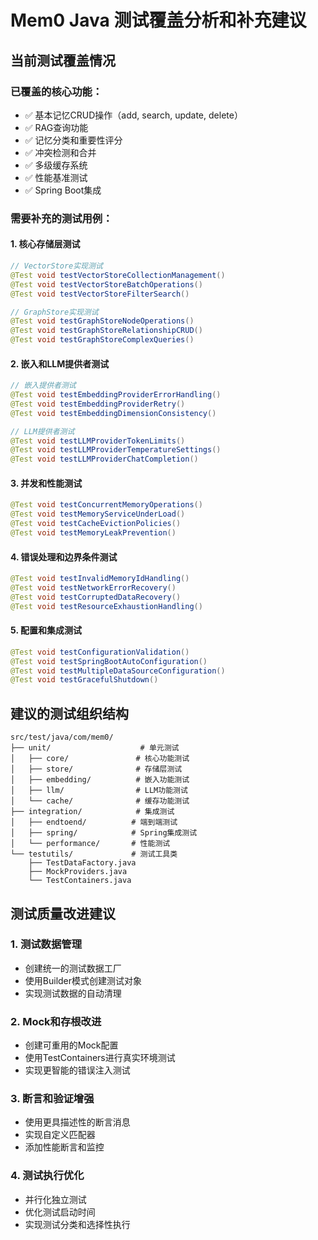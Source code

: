 # Mem0 Java 测试覆盖分析和补充建议

## 当前测试覆盖情况

### 已覆盖的核心功能：
- ✅ 基本记忆CRUD操作（add, search, update, delete）
- ✅ RAG查询功能
- ✅ 记忆分类和重要性评分
- ✅ 冲突检测和合并
- ✅ 多级缓存系统
- ✅ 性能基准测试
- ✅ Spring Boot集成

### 需要补充的测试用例：

#### 1. 核心存储层测试
```java
// VectorStore实现测试
@Test void testVectorStoreCollectionManagement()
@Test void testVectorStoreBatchOperations()  
@Test void testVectorStoreFilterSearch()

// GraphStore实现测试
@Test void testGraphStoreNodeOperations()
@Test void testGraphStoreRelationshipCRUD()
@Test void testGraphStoreComplexQueries()
```

#### 2. 嵌入和LLM提供者测试
```java
// 嵌入提供者测试
@Test void testEmbeddingProviderErrorHandling()
@Test void testEmbeddingProviderRetry()
@Test void testEmbeddingDimensionConsistency()

// LLM提供者测试
@Test void testLLMProviderTokenLimits()
@Test void testLLMProviderTemperatureSettings()
@Test void testLLMProviderChatCompletion()
```

#### 3. 并发和性能测试
```java
@Test void testConcurrentMemoryOperations()
@Test void testMemoryServiceUnderLoad()
@Test void testCacheEvictionPolicies()
@Test void testMemoryLeakPrevention()
```

#### 4. 错误处理和边界条件测试
```java
@Test void testInvalidMemoryIdHandling()
@Test void testNetworkErrorRecovery()
@Test void testCorruptedDataRecovery()
@Test void testResourceExhaustionHandling()
```

#### 5. 配置和集成测试
```java
@Test void testConfigurationValidation()
@Test void testSpringBootAutoConfiguration()
@Test void testMultipleDataSourceConfiguration()
@Test void testGracefulShutdown()
```

## 建议的测试组织结构

```
src/test/java/com/mem0/
├── unit/                    # 单元测试
│   ├── core/               # 核心功能测试
│   ├── store/              # 存储层测试
│   ├── embedding/          # 嵌入功能测试
│   ├── llm/                # LLM功能测试
│   └── cache/              # 缓存功能测试
├── integration/            # 集成测试
│   ├── endtoend/          # 端到端测试
│   ├── spring/            # Spring集成测试
│   └── performance/       # 性能测试
└── testutils/             # 测试工具类
    ├── TestDataFactory.java
    ├── MockProviders.java
    └── TestContainers.java
```

## 测试质量改进建议

### 1. 测试数据管理
- 创建统一的测试数据工厂
- 使用Builder模式创建测试对象
- 实现测试数据的自动清理

### 2. Mock和存根改进
- 创建可重用的Mock配置
- 使用TestContainers进行真实环境测试
- 实现更智能的错误注入测试

### 3. 断言和验证增强
- 使用更具描述性的断言消息
- 实现自定义匹配器
- 添加性能断言和监控

### 4. 测试执行优化
- 并行化独立测试
- 优化测试启动时间
- 实现测试分类和选择性执行